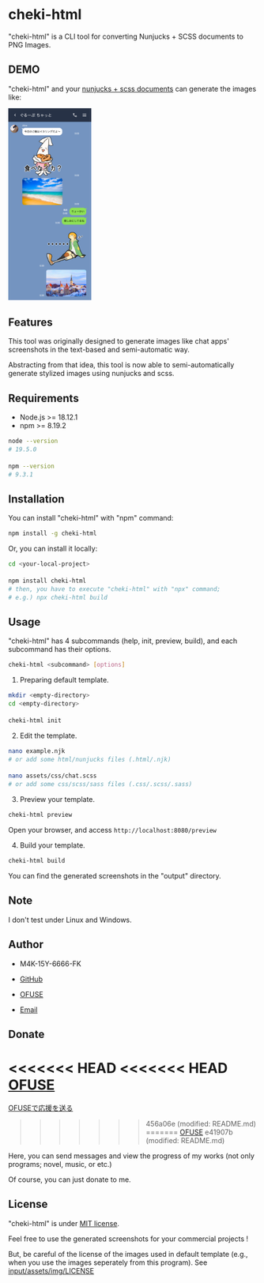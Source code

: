 
# cheki-html

"cheki-html" is a CLI tool for converting Nunjucks + SCSS documents to PNG Images.

## DEMO

"cheki-html" and your [nunjucks + scss documents](https://github.com/m4k15y6666fk/cheki-html/blob/master/input/example.njk) can generate the images like:

<img width="33.3%" src="https://github.com/m4k15y6666fk/cheki-html/blob/master/example.png" alt="Example">

## Features

This tool was originally designed to generate images like chat apps' screenshots in the text-based and semi-automatic way.

Abstracting from that idea, this tool is now able to semi-automatically generate stylized images using nunjucks and scss.

## Requirements

* Node.js >= 18.12.1
* npm >= 8.19.2

```bash
node --version
# 19.5.0

npm --version
# 9.3.1
```

## Installation

You can install "cheki-html" with "npm" command:

```bash
npm install -g cheki-html
```

Or, you can install it locally:

```bash
cd <your-local-project>

npm install cheki-html
# then, you have to execute "cheki-html" with "npx" command;
# e.g.) npx cheki-html build
```

## Usage

"cheki-html" has 4 subcommands (help, init, preview, build), and each subcommand has their options.

```bash
cheki-html <subcommand> [options]
```

1. Preparing default template.

```bash
mkdir <empty-directory>
cd <empty-directory>

cheki-html init
```

2. Edit the template.

```bash
nano example.njk
# or add some html/nunjucks files (.html/.njk)

nano assets/css/chat.scss
# or add some css/scss/sass files (.css/.scss/.sass)
```

3. Preview your template.

```bash
cheki-html preview
```

Open your browser, and access `http://localhost:8080/preview`

4. Build your template.

```bash
cheki-html build
```

You can find the generated screenshots in the "output" directory.

## Note

I don't test under Linux and Windows.

## Author

* M4K-15Y-6666-FK

* [GitHub](https://github.com/m4k15y6666fk)
* [OFUSE](https://ofuse.me/m4k15y6666fk)

* [Email](mailto:m4k15y6666fk@outlook.com)

<!--
[Web](https://render.com)

[Miskey](https://miskey.io)

[Twitter](https://twitter.com)
-->

## Donate

<<<<<<< HEAD
<<<<<<< HEAD
[OFUSE](https://ofuse.me/m4k15y6666fk)
=======
<a data-ofuse-widget-button href="https://ofuse.me/o?uid=54410" data-ofuse-id="54410" data-ofuse-size="small" data-ofuse-color="blue-green" data-ofuse-style="rectangle">OFUSEで応援を送る</a><script async src="https://ofuse.me/assets/platform/widget.js" charset="utf-8"></script>
>>>>>>> 456a06e (modified:   README.md)
=======
[OFUSE](https://ofuse.me/m4k15y6666fk)
>>>>>>> e41907b (modified:   README.md)

Here, you can send messages and view the progress of my works (not only programs; novel, music, or etc.)

Of course, you can just donate to me.

## License

"cheki-html" is under [MIT license](https://opensource.org/licenses/MIT).

Feel free to use the generated screenshots for your commercial projects !

But, be careful of the license of the images used in default template (e.g., when you use the images seperately from this program). See [input/assets/img/LICENSE](https://github.com/m4k15y6666fk/cheki-html/blob/master/input/assets/img/LICENSE)
